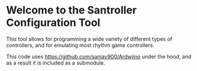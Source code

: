 # Welcome to the Santroller Configuration Tool

This tool allows for programming a wide variety of different types of controllers, and for emulating most rhythm game
controllers.

This code uses https://github.com/sanjay900/Ardwiino under the hood, and as a result it is included as a submodule.